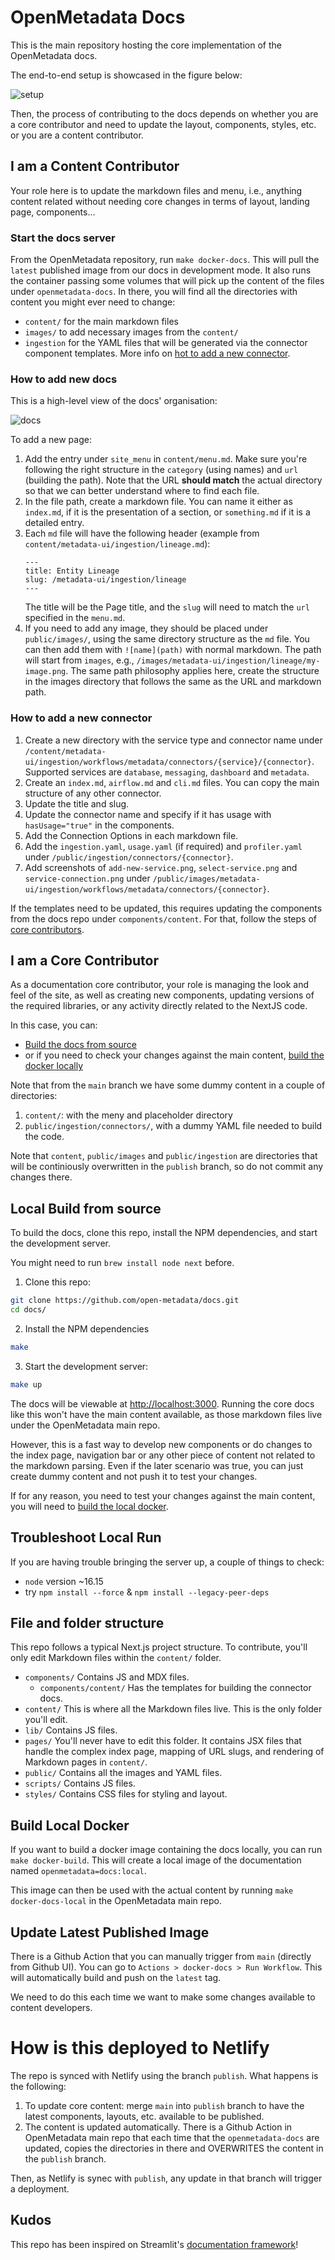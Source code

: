 # OpenMetadata Docs

This is the main repository hosting the core implementation of the OpenMetadata docs.

The end-to-end setup is showcased in the figure below:

![setup](resources/setup.drawio.png)

Then, the process of contributing to the docs depends on whether you are a core contributor and need to update the layout, components, styles, etc. or you are a content contributor.

## I am a Content Contributor

Your role here is to update the markdown files and menu, i.e., anything content related without needing core changes in terms of layout, landing page, components...

### Start the docs server

From the OpenMetadata repository, run `make docker-docs`. This will pull the `latest` published image from our docs in development mode. It also runs the container passing some volumes
that will pick up the content of the files under `openmetadata-docs`. In there, you will find all the directories with content you might ever need to change:
- `content/` for the main markdown files
- `images/` to add necessary images from the `content/`
- `ingestion` for the YAML files that will be generated via the connector component templates. More info on [hot to add a new connector](#how-to-add-a-new-connector).

### How to add new docs

This is a high-level view of the docs' organisation:

![docs](images/docs-structure.drawio.png)

To add a new page:
1. Add the entry under `site_menu` in `content/menu.md`. Make sure you're following the right structure in the `category` (using names) and `url` (building the path). Note that the URL **should match** the actual directory so that we can better understand where to find each file.
2. In the file path, create a markdown file. You can name it either as `index.md`, if it is the presentation of a section, or `something.md` if it is a detailed entry.
3. Each `md` file will have the following header (example from `content/metadata-ui/ingestion/lineage.md`):
    ```
    ---
    title: Entity Lineage
    slug: /metadata-ui/ingestion/lineage
    ---
    ```
   The title will be the Page title, and the `slug` will need to match the `url` specified in the `menu.md`.
4. If you need to add any image, they should be placed under `public/images/`, using the same directory structure as the `md` file. You can then add them with `![name](path)` with normal markdown.
    The path will start from `images`, e.g., `/images/metadata-ui/ingestion/lineage/my-image.png`. The same path philosophy applies here, create the structure in the images directory that follows the same as the URL and markdown path.

### How to add a new connector

1. Create a new directory with the service type and connector name under `/content/metadata-ui/ingestion/workflows/metadata/connectors/{service}/{connector}`. Supported services are `database`, `messaging`, `dashboard` and `metadata`.
2. Create an `index.md`, `airflow.md` and `cli.md` files. You can copy the main structure of any other connector.
3. Update the title and slug.
4. Update the connector name and specify if it has usage with `hasUsage="true"` in the components.
5. Add the Connection Options in each markdown file.
6. Add the `ingestion.yaml`, `usage.yaml` (if required) and `profiler.yaml` under `/public/ingestion/connectors/{connector}`.
7. Add screenshots of `add-new-service.png`, `select-service.png` and `service-connection.png` under `/public/images/metadata-ui/ingestion/workflows/metadata/connectors/{connector}`.

If the templates need to be updated, this requires updating the components from the docs repo under `components/content`. For that, follow the steps of [core contributors](#i-am-a-core-contributor).

## I am a Core Contributor

As a documentation core contributor, your role is managing the look and feel of the site, as well as creating new components, updating versions of the required libraries, or any activity directly related to the NextJS code.

In this case, you can:
- [Build the docs from source](#local-build-from-source)
- or if you need to check your changes against the main content, [build the docker locally](#build-local-docker)

Note that from the `main` branch we have some dummy content in a couple of directories:
1. `content/`: with the meny and placeholder directory
1. `public/ingestion/connectors/`, with a dummy YAML file needed to build the code.

Note that `content`, `public/images` and `public/ingestion` are directories that will be continiously overwritten in the `publish` branch, so do not commit any changes there.

## Local Build from source

To build the docs, clone this repo, install the NPM dependencies, and start the development server.

You might need to run `brew install node next` before.

1. Clone this repo:

```bash
git clone https://github.com/open-metadata/docs.git
cd docs/
```

2. Install the NPM dependencies

```bash
make
```

3. Start the development server:

```bash
make up
```

The docs will be viewable at [http://localhost:3000](http://localhost:3000). Running the core docs like this won't have the main content available, as those markdown files live under the OpenMetadata main repo.

However, this is a fast way to develop new components or do changes to the index page, navigation bar or any other piece of content not related to the markdown parsing. Even if the later scenario was true,
you can just create dummy content and not push it to test your changes.

If for any reason, you need to test your changes against the main content, you will need to [build the local docker](#build-local-docker).

## Troubleshoot Local Run

If you are having trouble bringing the server up, a couple of things to check:
- `node` version ~16.15
- try `npm install --force` & `npm install --legacy-peer-deps`

## File and folder structure

This repo follows a typical Next.js project structure. To contribute, you'll only edit Markdown files within the `content/` folder.

- `components/` Contains JS and MDX files.
  - `components/content/` Has the templates for building the connector docs. 
- `content/` This is where all the Markdown files live. This is the only folder you'll edit.
- `lib/` Contains JS files.
- `pages/` You'll never have to edit this folder. It contains JSX files that handle the complex index page, mapping of URL slugs, and rendering of Markdown pages in `content/`.
- `public/` Contains all the images and YAML files.
- `scripts/` Contains JS files.
- `styles/` Contains CSS files for styling and layout.

## Build Local Docker

If you want to build a docker image containing the docs locally, you can run `make docker-build`. This will create a local image of the documentation named `openmetadata=docs:local`.

This image can then be used with the actual content by running `make docker-docs-local` in the OpenMetadata main repo.

## Update Latest Published Image

There is a Github Action that you can manually trigger from `main` (directly from Github UI). You can go to `Actions > docker-docs > Run Workflow`. This will automatically build and push on the `latest` tag.

We need to do this each time we want to make some changes available to content developers.

# How is this deployed to Netlify

The repo is synced with Netlify using the branch `publish`. What happens is the following:

1. To update core content: merge `main` into `publish` branch to have the latest components, layouts, etc. available to be published.
1. The content is updated automatically. There is a Github Action in OpenMetadata main repo that each time that the `openmetadata-docs` are updated, copies the directories in there and OVERWRITES the content in the `publish` branch.

Then, as Netlify is synec with `publish`, any update in that branch will trigger a deployment.

## Kudos

This repo has been inspired on Streamlit's [documentation framework](https://github.com/streamlit/docs)!
